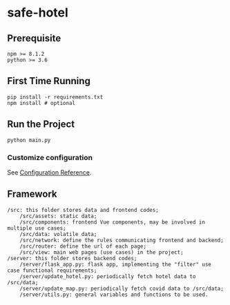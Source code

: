 # safe-hotel

## Prerequisite
```
npm >= 8.1.2
python >= 3.6
```

## First Time Running
```
pip install -r requirements.txt
npm install # optional
```

## Run the Project
```
python main.py
```

### Customize configuration
See [Configuration Reference](https://cli.vuejs.org/config/).

## Framework
```
/src: this folder stores data and frontend codes;
    /src/assets: static data;
    /src/components: frontend Vue components, may be involved in multiple use cases;
    /src/data: volatile data;
    /src/network: define the rules communicating frontend and backend;
    /src/router: define the url of each page;
    /src/view: main web pages (use cases) in the project;
/server: this folder stores backend codes;
    /server/flask_app.py: flask app, implementing the "filter" use case functional requirements;
    /server/update_hotel.py: periodically fetch hotel data to /src/data;
    /server/update_map.py: periodically fetch covid data to /src/data;
    /server/utils.py: general variables and functions to be used.
```